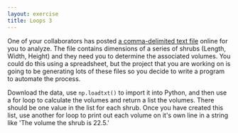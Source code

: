 ```yaml
---
layout: exercise
title: Loops 3
---
```


One of your collaborators has posted
[a comma-delimited text file](/data/shrub_dimensions.csv) online for you to
analyze. The file contains dimensions of a series of shrubs (Length, Width,
Height) and they need you to determine the associated volumes. You could do this
using a spreadsheet, but the project that you are working on is going to be
generating lots of these files so you decide to write a program to automate the
process.

Download the data, use `np.loadtxt()` to import it into Python, and then use a
for loop to calculate the volumes and return a list the volumes. There should be
one value in the list for each shrub. Once you have created this list, use
another for loop to print out each volume on it's own line in a string like 'The
volume the shrub is 22.5.'
